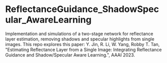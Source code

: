# ReflectanceGuidance_ShadowSpecular_AwareLearning
Implementation and simulations of a two-stage network for reflectance layer estimation, removing shadows and specular highlights from single images.
This repo explores this paper: Y. Jin, R. Li, W. Yang, Robby T. Tan, "Estimating Reflectance Layer from a Single Image: Integrating Reflectance Guidance and Shadow/Specular Aware Learning.", AAAI 2023.
